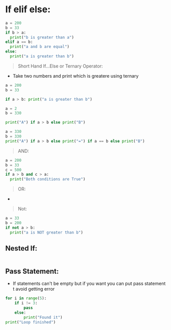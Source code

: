 # If elif else:

```py
a = 200
b = 33
if b > a:
  print("b is greater than a")
elif a == b:
  print("a and b are equal")
else:
  print("a is greater than b")

```

> Short Hand If...Else or Ternary Operator:

- Take two numbers and print which is greatere using ternary

```py
a = 200
b = 33

if a > b: print("a is greater than b")
```

```py
a = 2
b = 330

print("A") if a > b else print("B")
```

```py
a = 330
b = 330
print("A") if a > b else print("=") if a == b else print("B")
```

> AND:

```py
a = 200
b = 33
c = 500
if a > b and c > a:
  print("Both conditions are True")
```

> OR:

-

> Not:

```py
a = 33
b = 200
if not a > b:
  print("a is NOT greater than b")
```

## Nested If:

```py

```

## Pass Statement:

- If statements can't be empty but if you want you can put pass statement t avoid getting error

```py
for i in range(5):
    if i != 3:
        pass
    else:
        print("Found it")
print("Loop finished")

```
